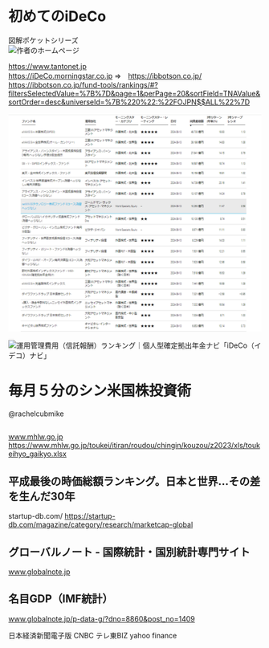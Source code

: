 # 初めてのiDeCo
図解ポケットシリーズ  
![作者のホームページ](http://tezya.sakura.ne.jp)

https://www.tantonet.jp  
https://iDeCo.morningstar.co.jp         ⇒　https://ibbotson.co.jp/  
https://ibbotson.co.jp/fund-tools/rankings/#?filtersSelectedValue=%7B%7D&page=1&perPage=20&sortField=TNAValue&sortOrder=desc&universeId=%7B%220%22:%22FOJPN$$ALL%22%7D  
 
![iDeco Ranking](..\pic\iDeCoRanking.png)

![運用管理費用（信託報酬）ランキング｜個人型確定拠出年金ナビ「iDeCo（イデコ）ナビ」](https://www.dcnenkin.jp/cost)



# 毎月５分のシン米国株投資術
@rachelcubmike
## 
www.mhlw.go.jp
https://www.mhlw.go.jp/toukei/itiran/roudou/chingin/kouzou/z2023/xls/toukeihyo_gaikyo.xlsx

## 平成最後の時価総額ランキング。日本と世界...その差を生んだ30年
startup-db.com/
https://startup-db.com/magazine/category/research/marketcap-global

## グローバルノート - 国際統計・国別統計専門サイト 
www.globalnote.jp
## 名目GDP（IMF統計）
www.globalnote.jp/p-data-g/?dno=8860&post_no=1409

日本経済新聞電子版
CNBC
テレ東BIZ
yahoo finance
